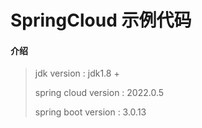 # SpringCloud 示例代码

#### 介绍
> jdk version : jdk1.8 +
>
> spring cloud version : 2022.0.5
>
> spring boot version : 3.0.13
